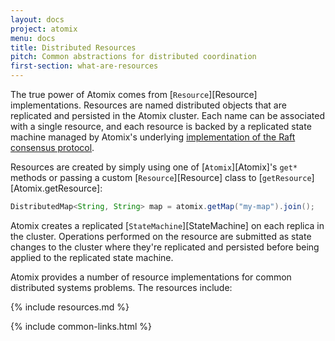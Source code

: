 ```yaml
---
layout: docs
project: atomix
menu: docs
title: Distributed Resources
pitch: Common abstractions for distributed coordination
first-section: what-are-resources
---
```


The true power of Atomix comes from [`Resource`][Resource] implementations. Resources are named distributed objects that are replicated and persisted in the Atomix cluster. Each name can be associated with a single resource, and each resource is backed by a replicated state machine managed by Atomix's underlying [implementation of the Raft consensus protocol](/copycat/docs).

Resources are created by simply using one of [`Atomix`][Atomix]'s `get*` methods or passing a custom [`Resource`][Resource] class to [`getResource`][Atomix.getResource]:

```java
DistributedMap<String, String> map = atomix.getMap("my-map").join();
```

Atomix creates a replicated [`StateMachine`][StateMachine] on each replica in the cluster. Operations performed on the resource are submitted as state changes to the cluster where they're replicated and persisted before being applied to the replicated state machine.

Atomix provides a number of resource implementations for common distributed systems problems. The resources include:

{% include resources.md %}

{% include common-links.html %}
